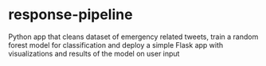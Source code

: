 # response-pipeline
Python app that cleans dataset of emergency related tweets, train a random forest model for classification and deploy a simple Flask app with visualizations and results of the model on user input 
